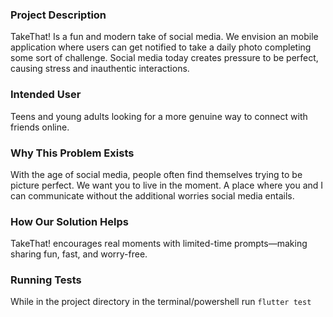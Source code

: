 ### Project Description

TakeThat! Is a fun and modern take of social media. We envision an mobile application where users can get notified to take a daily photo completing some sort of challenge. Social media today creates pressure to be perfect, causing stress and inauthentic interactions.

### Intended User

Teens and young adults looking for a more genuine way to connect with friends online.

### Why This Problem Exists

With the age of social media, people often find themselves trying to be picture perfect. We want you to live in the moment. A place where you and I can communicate without the additional worries social media entails.

### How Our Solution Helps

TakeThat! encourages real moments with limited-time prompts—making sharing fun, fast, and worry-free.

### Running Tests

While in the project directory in the terminal/powershell run ``` flutter test ```




